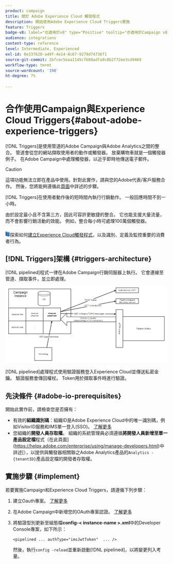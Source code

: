 ```yaml
---
product: campaign
title: 關於 Adobe Experience Cloud 觸發程式
description: 開始使用Adobe Experience Cloud Triggers實施
feature: Triggers
badge-v8: label="也適用於v8" type="Positive" tooltip="亦適用於Campaign v8"
audience: integrations
content-type: reference
level: Intermediate, Experienced
exl-id: 0e337620-a49f-4e14-8c67-9279d74736f1
source-git-commit: 2bfcec5eaa1145cfb88adfa9c8b2f72ee3cd9469
workflow-type: tm+mt
source-wordcount: '398'
ht-degree: 7%

---
```


# 合作使用Campaign與Experience Cloud Triggers{#about-adobe-experience-triggers}

[!DNL Triggers]是使用管道的Adobe Campaign與Adobe Analytics之間的整合。 管道會從您的網站擷取使用者的動作或觸發器。 放棄購物車就是一個觸發器例子。 在Adobe Campaign中處理觸發器，以近乎即時地傳送電子郵件。

>[!CAUTION]
>
>這項功能無法立即在產品中使用。針對此實作，請與您的Adobe代表/客戶服務合作。 然後，您將能夠遵循此[頁面](../../integrations/using/configuring-pipeline.md#prerequisites)中詳述的步驟。

[!DNL Triggers]在使用者動作後的短時間內執行行銷動作。 一般回應時間不到一小時。

由於設定最小且不含第三方，因此可容許更敏捷的整合。
它也能支援大量流量，而不會影響行銷活動的效能。 例如，整合每小時可處理100萬個觸發器。

![](assets/do-not-localize/book.png)探索如何[建立Experience Cloud觸發程式](https://experienceleague.adobe.com/docs/experience-cloud/triggers/create.html)，以及識別、定義及監控重要的消費者行為。

## [!DNL Triggers]架構 {#triggers-architecture}

[!DNL pipelined]程式一律在Adobe Campaign行銷伺服器上執行。 它會連線至管道、擷取事件，並立即處理。

![](assets/triggers_2.png)

[!DNL pipelined]處理程式使用驗證服務登入Experience Cloud並傳送私密金鑰。 驗證服務會傳回權杖。 Token用於擷取事件時進行驗證。

## 先決條件 {#adobe-io-prerequisites}

開始此實作前，請檢查您是否擁有：

* 有效的&#x200B;**組織識別碼**：組織ID是Adobe Experience Cloud中的唯一識別碼，例如VisitorID服務和IMS單一登入(SSO)。 [了解更多](https://experienceleague.adobe.com/docs/core-services/interface/administration/organizations.html?lang=zh-hant)
* 您組織的&#x200B;**開發人員存取權**。 組織的系統管理員必須遵循&#x200B;**將開發人員新增至單一產品設定檔**&#x200B;程式（在此頁面](https://helpx.adobe.com/enterprise/using/manage-developers.html)中詳述[），以提供與觸發器相關聯之Adobe Analytics產品的`Analytics - {tenantID}`產品設定檔的開發者存取權。

## 實施步驟 {#implement}

若要實施Campaign和Experience Cloud Triggers，請遵循下列步驟：

1. 建立Oauth專案。 [了解更多](oauth-technical-account.md#oauth-service)

1. 在Adobe Campaign中新增您的OAuth專案認證。 [了解更多](oauth-technical-account.md#add-credentials)

1. 將驗證型別更新至組態檔&#x200B;**config-&lt; instance-name >.xml**&#x200B;中的Developer Console專案，如下所示：

   ```
   <pipelined ... authType="imsJwtToken"  ... />
   ```

   然後，執行`config -reload`並重新啟動[!DNL pipelined]，以將變更列入考量。

